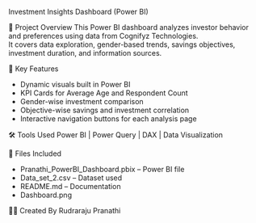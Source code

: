 Investment Insights Dashboard (Power BI)

🎯 Project Overview
This Power BI dashboard analyzes investor behavior and preferences using data from Cognifyz Technologies.  
It covers data exploration, gender-based trends, savings objectives, investment duration, and information sources.

🧩 Key Features
- Dynamic visuals built in Power BI
- KPI Cards for Average Age and Respondent Count
- Gender-wise investment comparison
- Objective-wise savings and investment correlation
- Interactive navigation buttons for each analysis page


🛠 Tools Used
Power BI | Power Query | DAX | Data Visualization


📂 Files Included
- Pranathi_PowerBI_Dashboard.pbix – Power BI file  
- Data_set_2.csv – Dataset used  
- README.md – Documentation  
- Dashboard.png  

👩‍💻 Created By
 Rudraraju Pranathi
  

